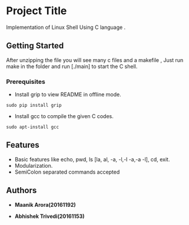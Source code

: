 # Project Title

Implementation of Linux Shell Using C language . 

## Getting Started

After unzipping the file you will see many c files and a makefile , Just run make in the folder and run [./main] to start the C shell.

### Prerequisites

* Install grip to view README in offline mode.

```
sudo pip install grip
```
* Install gcc to compile the given C codes.
```
sudo apt-install gcc
```


## Features

* Basic features like echo, pwd, ls [la, al, -a, -l,-l -a,-a -l], cd, exit.
* Modularization.
* SemiColon separated commands accepted
 
## Authors

* **Maanik Arora(20161192)** 

* **Abhishek Trivedi(20161153)**


